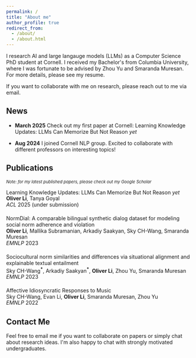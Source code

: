 ```yaml
---
permalink: /
title: "About me"
author_profile: true
redirect_from: 
  - /about/
  - /about.html
---
```

I research AI and large langauge models (LLMs) as a Computer Science PhD student at <a href="https://www.cornell.edu/" style="text-decoration:none">Cornell</a>. I received my Bachelor's from <a href="https://www.columbia.edu/" style="text-decoration:none">Columbia University</a>, where I was fortunate to be advised by <a href="https://www.cs.columbia.edu/~zhouyu/" style="text-decoration:none">Zhou Yu</a> and <a href="https://www.cs.columbia.edu/~smara/" style="text-decoration:none">Smaranda Muresan</a>. For more details, please see my <a href="/files/Aochong_Li_Resume.pdf" style="text-decoration:none">resume</a>.

If you want to collaborate with me on research, please reach out to me via <a href="mailto:al2644@cornell.edu" style="text-decoration:none">email</a>.

News
------
* **March 2025** Check out my first paper at Cornell: <a href="/files/KUP.pdf" style="text-decoration:none">Learning Knowledge Updates: LLMs Can Memorize But Not Reason  <em>yet</em></a><br>

* **Aug 2024** I joined Cornell NLP group. Excited to collaborate with different professors on interesting topics!


Publications
------
<span style="font-size: 0.8em; font-style: italic;">Note: for my latest published papers, please check out my <a href="https://scholar.google.com/citations?user=rZ186jcAAAAJ&hl=en" style="text-decoration:none">Google Scholar</a></span>

<p style="line-height: 1.2; margin: 0 0 20px 0;">
<a href="/files/KUP.pdf" style="text-decoration:none">Learning Knowledge Updates: LLMs Can Memorize But Not Reason  <em>yet</em></a><br>
<strong>Oliver Li</strong>, Tanya Goyal<br>
<em>ACL</em> 2025 (under submission)
</p>

<p style="line-height: 1.2; margin: 0 0 20px 0;">
<a href="https://aclanthology.org/2023.emnlp-main.974/" style="text-decoration:none">NormDial: A comparable bilingual synthetic dialog dataset for modeling social norm adherence and violation</a><br>
<strong>Oliver Li</strong>, Mallika Subramanian, Arkadiy Saakyan, Sky CH-Wang, Smaranda Muresan<br>
<em>EMNLP</em> 2023
</p>


<p style="line-height: 1.2; margin: 0 0 20px 0;">
<a href="https://aclanthology.org/2023.emnlp-main.215/" style="text-decoration:none">Sociocultural norm similarities and differences via situational alignment and explainable textual entailment</a><br>
Sky CH-Wang<sup><strong>*</strong></sup>, Arkadiy Saakyan<sup><strong>*</strong></sup>, <strong>Oliver Li</strong>, Zhou Yu, Smaranda Muresan<br>
<em>EMNLP</em> 2023
</p>

<p style="line-height: 1.2; margin: 0 0 20px 0;">
<a href="https://aclanthology.org/2022.emnlp-main.80/" style="text-decoration:none">Affective Idiosyncratic Responses to Music</a><br>
Sky CH-Wang, Evan Li, <strong>Oliver Li</strong>, Smaranda Muresan, Zhou Yu<br>
<em>EMNLP</em> 2022
</p>

Contact Me
------
Feel free to email me if you want to collaborate on papers or simply chat about research ideas. I'm also happy to chat with strongly motivated undergraduates.

<!-- Random Blogging
------
August 2024
I am recently interested in the <a href="https://www.sequoiacap.com/article/generative-ai-act-two/" style="text-decoration:none">"Act 2"</a> in the era of AI revolution. ChatGPT is introduced in 2022, and now is 2024. I think this wave of technology revolution has a lot of similarities to the dot com revolution in the 90s. 1. people are amazed by the power of this new technology and have strong conviction that it is gonna change the future but have little idea of how. 2. a plethora of similar startups doing similar products and involve a lot of competitions and many unrelated companies will have their valuations double just by dropping a ".ai" at the end of their company name 3. it is unclear who is gonna be the big winner and big loser (openai used to be leading the industry fronotier by a big margin compared the second one in race, but now with meta, anthropic, google, mistral, ... catching up very quickly)

Maybe we are in another big investment bubble over an over-hyped technology. The more important question to ask is: after the bubble bursts, should we still do AI? And, what should we do in the Act 2 in this era of revolution after Act 1 (aka foundation model arms race)? -->